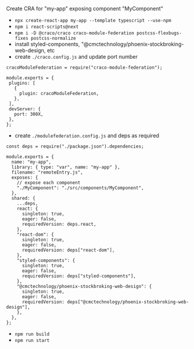 Create CRA for "my-app" exposing component "MyComponent"

- `npx create-react-app my-app --template typescript --use-npm`
- `npm i react-scripts@next`
- `npm i -D @craco/craco craco-module-federation postcss-flexbugs-fixes postcss-normalize`
- install styled-components, "@cmctechnology/phoenix-stockbroking-web-design, etc
- create `./craco.config.js` and update port number

```
cracoModuleFederation = require("craco-module-federation");

module.exports = {
 plugins: [
   {
     plugin: cracoModuleFederation,
   },
 ],
 devServer: {
   port: 300X,
 },
};
```

- create `./modulefederation.config.js` and deps as required

```
const deps = require("./package.json").dependencies;

module.exports = {
  name: "my-app",
  library: { type: "var", name: "my-app" },
  filename: "remoteEntry.js",
  exposes: {
    // expose each component
    "./MyComponent": "./src/components/MyComponent",
  },
  shared: {
    ...deps,
    react: {
      singleton: true,
      eager: false,
      requiredVersion: deps.react,
    },
    "react-dom": {
      singleton: true,
      eager: false,
      requiredVersion: deps["react-dom"],
    },
    "styled-components": {
      singleton: true,
      eager: false,
      requiredVersion: deps["styled-components"],
    },
    "@cmctechnology/phoenix-stockbroking-web-design": {
      singleton: true,
      eager: false,
      requiredVersion: deps["@cmctechnology/phoenix-stockbroking-web-design"],
    },
  },
};

```

- `npm run build`
- `npm run start`
